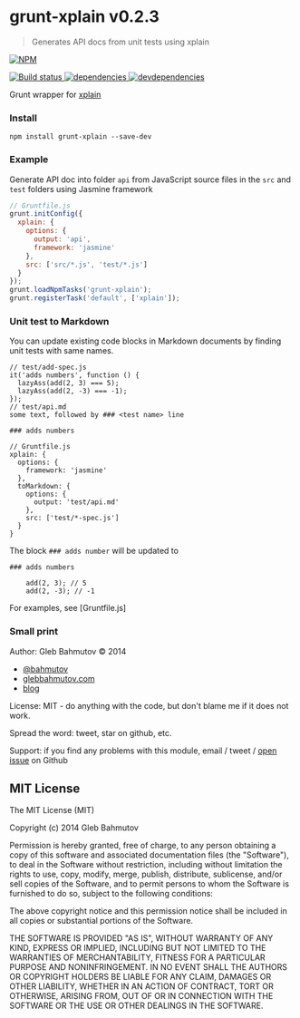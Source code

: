 # grunt-xplain v0.2.3

> Generates API docs from unit tests using xplain

[![NPM][grunt-xplain-icon] ][grunt-xplain-url]

[![Build status][grunt-xplain-ci-image] ][grunt-xplain-ci-url]
[![dependencies][grunt-xplain-dependencies-image] ][grunt-xplain-dependencies-url]
[![devdependencies][grunt-xplain-devdependencies-image] ][grunt-xplain-devdependencies-url]

[grunt-xplain-icon]: https://nodei.co/npm/grunt-xplain.png?downloads=true
[grunt-xplain-url]: https://npmjs.org/package/grunt-xplain
[grunt-xplain-ci-image]: https://travis-ci.org/bahmutov/grunt-xplain.png?branch=master
[grunt-xplain-ci-url]: https://travis-ci.org/bahmutov/grunt-xplain
[grunt-xplain-dependencies-image]: https://david-dm.org/bahmutov/grunt-xplain.png
[grunt-xplain-dependencies-url]: https://david-dm.org/bahmutov/grunt-xplain
[grunt-xplain-devdependencies-image]: https://david-dm.org/bahmutov/grunt-xplain/dev-status.png
[grunt-xplain-devdependencies-url]: https://david-dm.org/bahmutov/grunt-xplain#info=devDependencies



Grunt wrapper for [xplain](https://github.com/bahmutov/xplain)

### Install

`npm install grunt-xplain --save-dev`

### Example

Generate API doc into folder `api` from JavaScript source files
in the `src` and `test` folders using Jasmine framework

```js
// Gruntfile.js
grunt.initConfig({
  xplain: {
    options: {
      output: 'api',
      framework: 'jasmine'
    },
    src: ['src/*.js', 'test/*.js']
  }
});
grunt.loadNpmTasks('grunt-xplain');
grunt.registerTask('default', ['xplain']);
```

### Unit test to Markdown

You can update existing code blocks in Markdown documents
by finding unit tests with same names.

    // test/add-spec.js
    it('adds numbers', function () {
      lazyAss(add(2, 3) === 5);
      lazyAss(add(2, -3) === -1);
    });
    // test/api.md
    some text, followed by ### <test name> line

    ### adds numbers

    // Gruntfile.js
    xplain: {
      options: {
        framework: 'jasmine'
      },
      toMarkdown: {
        options: {
          output: 'test/api.md'
        },
        src: ['test/*-spec.js']
      }
    }

The block `### adds number` will be updated to

    ### adds numbers

        add(2, 3); // 5
        add(2, -3); // -1

For examples, see [Gruntfile.js]



### Small print

Author: Gleb Bahmutov &copy; 2014

* [@bahmutov](https://twitter.com/bahmutov)
* [glebbahmutov.com](http://glebbahmutov.com)
* [blog](http://bahmutov.calepin.co/)

License: MIT - do anything with the code, but don't blame me if it does not work.

Spread the word: tweet, star on github, etc.

Support: if you find any problems with this module, email / tweet /
[open issue](https://github.com/bahmutov/grunt-xplain/issues) on Github



## MIT License

The MIT License (MIT)

Copyright (c) 2014 Gleb Bahmutov

Permission is hereby granted, free of charge, to any person obtaining a copy of
this software and associated documentation files (the "Software"), to deal in
the Software without restriction, including without limitation the rights to
use, copy, modify, merge, publish, distribute, sublicense, and/or sell copies of
the Software, and to permit persons to whom the Software is furnished to do so,
subject to the following conditions:

The above copyright notice and this permission notice shall be included in all
copies or substantial portions of the Software.

THE SOFTWARE IS PROVIDED "AS IS", WITHOUT WARRANTY OF ANY KIND, EXPRESS OR
IMPLIED, INCLUDING BUT NOT LIMITED TO THE WARRANTIES OF MERCHANTABILITY, FITNESS
FOR A PARTICULAR PURPOSE AND NONINFRINGEMENT. IN NO EVENT SHALL THE AUTHORS OR
COPYRIGHT HOLDERS BE LIABLE FOR ANY CLAIM, DAMAGES OR OTHER LIABILITY, WHETHER
IN AN ACTION OF CONTRACT, TORT OR OTHERWISE, ARISING FROM, OUT OF OR IN
CONNECTION WITH THE SOFTWARE OR THE USE OR OTHER DEALINGS IN THE SOFTWARE.



